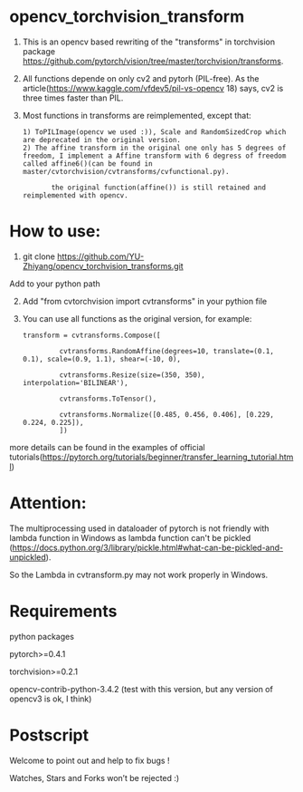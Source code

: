 # opencv_torchvision_transform
1) This is an opencv based rewriting of the "transforms" in torchvision package https://github.com/pytorch/vision/tree/master/torchvision/transforms. 

2) All functions depende on only cv2 and pytorh (PIL-free). As the article(https://www.kaggle.com/vfdev5/pil-vs-opencv 18) says, cv2 is three times faster than PIL.

3) Most functions in transforms are reimplemented, except that:

       1) ToPILImage(opencv we used :)), Scale and RandomSizedCrop which are deprecated in the original version.
       2) The affine transform in the original one only has 5 degrees of freedom, I implement a Affine transform with 6 degress of freedom called affine6()(can be found in master/cvtorchvision/cvtransforms/cvfunctional.py).
       
              the original function(affine()) is still retained and reimplemented with opencv.
# How to use:
1) git clone https://github.com/YU-Zhiyang/opencv_torchvision_transforms.git 

Add to your python path

2) Add "from cvtorchvision import cvtransforms" in your pythion file

3) You can use all functions as the original version, for example:

       transform = cvtransforms.Compose([
        
                cvtransforms.RandomAffine(degrees=10, translate=(0.1, 0.1), scale=(0.9, 1.1), shear=(-10, 0),
        
                cvtransforms.Resize(size=(350, 350), interpolation='BILINEAR'),
        
                cvtransforms.ToTensor(),
        
                cvtransforms.Normalize([0.485, 0.456, 0.406], [0.229, 0.224, 0.225]),
                ])

more details can be found in the examples of official tutorials(https://pytorch.org/tutorials/beginner/transfer_learning_tutorial.html) 
# Attention: 
The multiprocessing used in dataloader of pytorch is not friendly with lambda function in Windows as lambda function can't be pickled (https://docs.python.org/3/library/pickle.html#what-can-be-pickled-and-unpickled).

So the Lambda in cvtransform.py may not work properly in Windows.

# Requirements
python packages

pytorch>=0.4.1

torchvision>=0.2.1

opencv-contrib-python-3.4.2 (test with this version, but any version of opencv3 is ok, I think)

# Postscript
Welcome to point out and help to fix bugs !

Watches, Stars and Forks won’t be rejected :)

